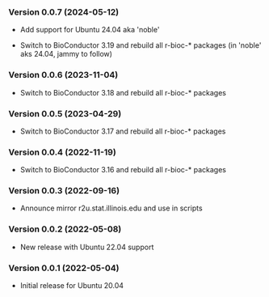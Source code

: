 <div class="container">
<div role="main">
<h3 id="version-0.0.7-2024-05-12">Version 0.0.7 (2024-05-12)</h3>
<ul>
<li><p>Add support for Ubuntu 24.04 aka 'noble'</p></li>
<li><p>Switch to BioConductor 3.19 and rebuild all r-bioc-* packages (in
'noble' aks 24.04, jammy to follow)</p></li>
</ul>
<h3 id="version-0.0.6-2023-11-04">Version 0.0.6 (2023-11-04)</h3>
<ul>
<li><p>Switch to BioConductor 3.18 and rebuild all r-bioc-*
packages</p></li>
</ul>
<h3 id="version-0.0.5-2023-04-29">Version 0.0.5 (2023-04-29)</h3>
<ul>
<li><p>Switch to BioConductor 3.17 and rebuild all r-bioc-*
packages</p></li>
</ul>
<h3 id="version-0.0.4-2022-11-19">Version 0.0.4 (2022-11-19)</h3>
<ul>
<li><p>Switch to BioConductor 3.16 and rebuild all r-bioc-*
packages</p></li>
</ul>
<h3 id="version-0.0.3-2022-09-16">Version 0.0.3 (2022-09-16)</h3>
<ul>
<li><p>Announce mirror r2u.stat.illinois.edu and use in scripts</p></li>
</ul>
<h3 id="version-0.0.2-2022-05-08">Version 0.0.2 (2022-05-08)</h3>
<ul>
<li><p>New release with Ubuntu 22.04 support</p></li>
</ul>
<h3 id="version-0.0.1-2022-05-04">Version 0.0.1 (2022-05-04)</h3>
<ul>
<li><p>Initial release for Ubuntu 20.04</p></li>
</ul>
</div>
</div>
